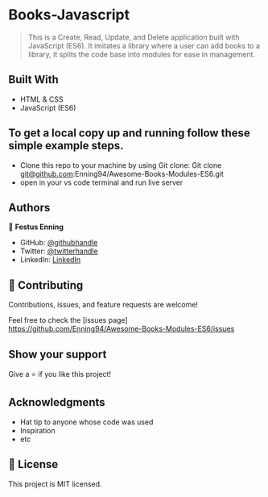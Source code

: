 # Books-Javascript


> This is a Create, Read, Update, and Delete application built with JavaScript (ES6). It imitates a library where a user can add books to a library, it splits the code base into modules for ease in management. 

## Built With
- HTML & CSS
- JavaScript (ES6)

## To get a local copy up and running follow these simple example steps.

- Clone this repo to your machine by using Git clone: Git clone git@github.com:Enning94/Awesome-Books-Modules-ES6.git
- open in your vs code terminal and run live server

## Authors

👤 **Festus Enning**

- GitHub: [@githubhandle](https://github.com/Enning94)
- Twitter: [@twitterhandle](https://twitter.com/nana_akyerefi)
- LinkedIn: [LinkedIn](https://linkedin.com/in/enning-festus)

## 🤝 Contributing

Contributions, issues, and feature requests are welcome!

Feel free to check the [issues page] https://github.com/Enning94/Awesome-Books-Modules-ES6/issues
## Show your support

Give a ⭐️ if you like this project!

## Acknowledgments

- Hat tip to anyone whose code was used
- Inspiration
- etc

## 📝 License

This project is MIT licensed.
